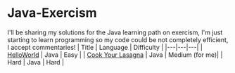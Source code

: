 # Java-Exercism
I'll be sharing my solutions for the Java learning path on exercism, I'm just starting to learn programming so my code could be not completely efficient, I accept commentaries!
| Title | Language | Difficulty |
|---|---|---|
| [HelloWorld](https://github.com/Angelous-gif/Java-Exercism/blob/main/HelloWorld.java) | Java | Easy |
| [Cook Your Lasagna](https://github.com/Angelous-gif/Java-Exercism/blob/main/cookYourLasagna.java) | Java | Medium (for me)|
| Hard |  Java | Hard |
